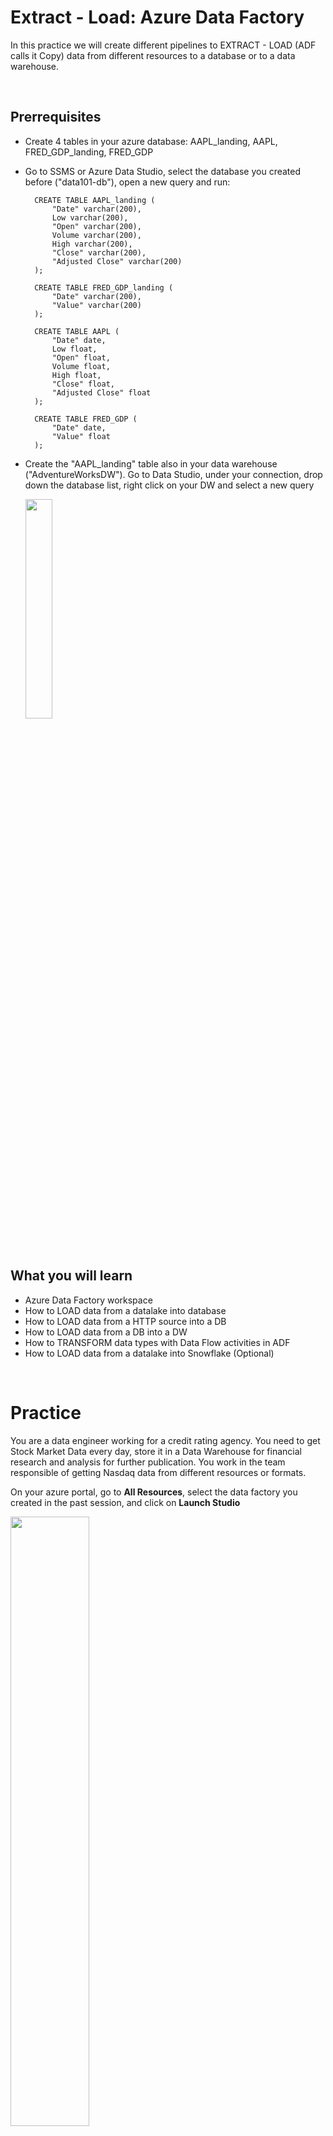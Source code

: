 # Extract - Load: Azure Data Factory

In this practice we will create different pipelines to EXTRACT - LOAD (ADF calls it Copy) data from different resources to a database or to a data warehouse.

&nbsp;

## Prerrequisites

* Create 4 tables in your azure database: AAPL_landing, AAPL, FRED_GDP_landing, FRED_GDP
* Go to SSMS or Azure Data Studio, select the database you created before ("data101-db"), open a new query and run:

        CREATE TABLE AAPL_landing (
            "Date" varchar(200),
            Low varchar(200),
            "Open" varchar(200),
            Volume varchar(200),
            High varchar(200),
            "Close" varchar(200),
            "Adjusted Close" varchar(200)
        );

        CREATE TABLE FRED_GDP_landing (
            "Date" varchar(200),
            "Value" varchar(200)
        );

        CREATE TABLE AAPL (
            "Date" date,
            Low float,
            "Open" float,
            Volume float,
            High float,
            "Close" float,
            "Adjusted Close" float
        );

        CREATE TABLE FRED_GDP (
            "Date" date,
            "Value" float
        );

* Create the "AAPL_landing" table also in your data warehouse ("AdventureWorksDW"). Go to Data Studio, under your connection, drop down the database list, right click on your DW and select a new query

  <img src="documentation_images/data_studio_db_newquery.png"  width=30% height=30%>
  
&nbsp;

## What you will learn

* Azure Data Factory workspace
* How to LOAD data from a datalake into database
* How to LOAD data from a HTTP source into a DB
* How to LOAD data from a DB into a DW
* How to TRANSFORM data types with Data Flow activities in ADF
* How to LOAD data from a datalake into Snowflake (Optional)

&nbsp;

# Practice

You are a data engineer working for a credit rating agency. You need to get Stock Market Data every day, store it in a Data Warehouse for financial research and analysis for further publication. You work in the team responsible of getting Nasdaq data from different resources or formats.

On your azure portal, go to **All Resources**, select the data factory you created in the past session, and click on **Launch Studio**

<img src="documentation_images/ADF_launch_studio.png"  width=50% height=50%>

Remember that for each **Copy** activity, we will create a source dataset and a sink dataset.

&nbsp;

## STEP 1: ADF Copy Activities

&nbsp;

### **Copy from datalake to database**

* Once in the Data Factory Studio, on your most left panel, select **Author**
  
  <img src="documentation_images/ADF_left_panel.png"  width=50% height=50%>
* Click ... con **Pipelines** and create a new pipeline
* Under the **Activities** panel, select and drag **Copy data**
  
  <img src="documentation_images/New_activity_adf.png"  width=50% height=50%>
* On the most right panel, select a name for your pipeline, similar to "csv_to_db_pl" or any name
* Under the workspace area you will find all the configurations for your activity. You can set any name for your activity
  
  <img src="documentation_images/ADF_activity_config.png"  width=50% height=50%>
* Go to Source in the activity configurations and create a new source dataset
* Search for **Azure Blob Storage**, then select **DelimitedText**
* Select a name for your dataset, could be "AAPL_csv_ds" (you can also rename datasets later)
* Select the **Linked service** for Blob Storage created in the past session, similar to "blobdata101_ls"
* Browse for the file called "AAPL.csv" in the "data" folder
* Check the box for **First row as header**
* On **Import schema** you can import from connection/store or select none (later you can import the schema as well)
* Click **OK**
* On the activity configurations, go to **Sink** and create a new dataset
* Search for **Azure SQL Database**
* Set a name for your dataset ("AzureSQLTable_AAPL_landing_ds"), select the linked service for the azure db you created in the past session
* Select "dbo.AAPL_landing" table
* You can import the schema or import it later
* Under your activit configurations go to **Mapping** and **Import schemas** (so you can view mapping/transformation options)
  
  <img src="documentation_images/ADF_mapping_schemas.png"  width=50% height=50%>
* For fixed or known schemas it is usefull to import the schemas and review or modify your mappings. Here you can also preview the data (not all sources allow data preview).
* In this case, **Clear** the schema (at this moment we will not make any transformation since we are building ELT pipelines)
* If everything looks like expected, on the upper tabs of your workspace, click **Validate** and if there are no errors, click on **Publish** (saves the pipeline in your Data Factory workspace) and then **Debug** or **Trigger now**

&nbsp;

### **Copy from http to database**

* Create a new pipeline, set a propper name
* Drag a new **Copy data** activity
* Go to Source in the activity configurations and create a new source dataset
* Search for **HTTP**, then select **DelimitedText**
* Select a name for your dataset, could be "http_fredGDP_csv_ds" (you can also rename datasets later)
* Select the **Linked service** for http created in the past session, similar to "nasdaq_http_ls"
* Enter the following relative url:
  
        api/v3/datasets/FRED/GDP.csv?collapse=annual&order=asc&column_index=1

* Check the box for **First row as header**
* On **Import schema** you can import from connection/store or select none (later you can import the schema)
* Click **OK**
* On the activity configurations, go to **Sink** and create a new dataset
* Search for **Azure SQL Database**
* Set a name for your dataset ("AzureSQLTable_FREDGDP_landing_ds"), select the linked service for the azure db you created in the past session
* Select "dbo.FRED_GDP_landing" table
* You can import the schema or import it later
* Under your activit configurations go to **Mapping**
* If everything looks like expected, on the upper tabs of your workspace, click **Validate** and if there are no errors, click on **Publish** (saves the pipeline in your Data Factory workspace) and then **Debug** or **Trigger now**
* Nasdaq Data Link API: [info](https://docs.data.nasdaq.com/docs/time-series), [rate/limits](https://docs.data.nasdaq.com/docs/rate-limits)

&nbsp;

### **Copy from database to data warehouse**

* Create a new pipeline, set a propper name
* Drag a new **Copy data** activity
* Go to Source in the activity configurations and select the dataset you created as sink for Azure DB ("AzureSQLTable_AAPL_landing_ds") in the previews steps
* Leave the defaults
* Go to **Sink** tab and create a new dataset
* Search for **Azure Synapse Analytics**
* Set a name for your dataset, could be "AAPL_dw_ds" (you can also rename datasets later)
* Select the linked service for the DW you created in the past session ("adventureworks_dw_ls")
* Select "AAPL_landing" table
* Do not import schema and click **OK**
* Click **Validate** and if there are no errors, click on **Publish** (saves the pipeline in your Data Factory workspace) and then **Debug** or **Trigger now**
* Go to Data Studio or SMSS, create a new query for your "AdventureWorksDW" and run:

        SELECT TOP 100 * FROM dbo.AAPL_landing;

* DELETE: Once you can view the data in your DW, on your Azure portal, go to **All resources** select and delete "AdventureWorksDW" resource to keep the cost at the minimum.

&nbsp;

&nbsp;

## STEP 2: ADF Transformations

&nbsp;

In this practice we will start with simple transformations using data flow activity in ADF. This could also be achieved with a sql script, but for this session we will use the Azure Data Factory GUI. This transformations will convert the data types from the landing tables to the precise types in the final table.

Keep in mind that there is not just one way to build a pipeline. It will depend on your business needs and resources available.

&nbsp;

### **Data Flow (AAPL)**

* In your ADF workspace, create a new pipeline and drag a **Data Flow** activity. You could also add the activity in the "copy_from_csv_to_db_pl" pipeline so it would run the transformation inmediatly after the LOAD process. If you choose the second option it should look like this:

  <img src="documentation_images/Load_transform_pipeline.png"  width=50% height=50%>
* Click on the Data flow activity, and in the tabs that appear below, select **Settings** and click **New**

  <img src="documentation_images/New_dataflow_transform_1.png"  width=50% height=50%>
* Select **Add Source**

  <img src="documentation_images/Add_source_dataflow.png"  width=25% height=25%>
* On **Source settings** select the dataset "AzureSqlTable_AAPL_ds" and leave the defaults

  <img src="documentation_images/Source_settings_dataflow.png"  width=50% height=50%>
* On the **Projection** tab you can preview the schema and data types

  <img src="documentation_images/Source_projection_transform1_adf.png"  width=50% height=50%>
* Click on the + icon beside the source image and select **Cast**:

  <img src="documentation_images/+_cast.png"  width=25% height=25%>
* On the **Cast settings** tab make sure to set everything as the image below

  <img src="documentation_images/Transform_1_adf.png"  width=50% height=50%>
* Now click the **+** and select **Sink**
* Under the **Sink settings** set the corresponding values:
* You will need to create a New dataset using the SQL Database linked service and selecting "AAPL" table.

  <img src="documentation_images/New_sink_dataset_transform_1.png"  width=50% height=50%>

&nbsp;

### **Data Flow (FRED_GDP)**

* We will add another flow in the same activity. It will be the same as the above but for FRED_GDP data. This could be done in separate activities, but it is important to aknowledge the capacities of this tool. In fact, in ELT processes and datawarehousing many transformations involve more than one source, like when creating a Fact or a Dim table in a DW, or you just need a Join or a Lookup or other functions in your transformation pipeline and more than one source is required.
* Add another source:
  
  <img src="documentation_images/Add_source_transform2.png"  width=50% height=50%>
* Now select the FredGdp dataset
* Add a **Cast** step
* **Important**: Under **Cast settings**, make sure that you select the correct date format for casting. Check your FRED_GDP dataset or the csv file in the Blob Storage for the adequate date format.
* Create a sink dataset selecting "FRED_GDP" table
* Now you can go to the pipeline and **Trigger now**
* You can go to SSMS or Data Studio and run

        SELECT TOP 100 * FROM dbo.AAPL;

  And then

        SELECT TOP 100 * FROM dbo.FRED_GDP;

  You have succesfully completed this transformations!

&nbsp;

NOTE: **Data flow** activities in ADF are very useful and efficient for low complexity transformations. However, for high complexity transformations, it is recomended to use Spark on Synapse or Spark on Databricks or other specialized tool for transformations.

&nbsp;

&nbsp;

## STEP 3: Load to Snowflake (Optional)

&nbsp;

### **Copy from datalake to snowflake**

* Create a new pipeline, set a propper name
* Drag a new **Copy data** activity
* Go to Source in the activity configurations and create a new source dataset
* Search for **Azure Blob Storage**, then select **DelimitedText**
* Select a name for your dataset, could be "snowflake_data_csv_ds" (you can also rename datasets later)
* Select the **Linked service** for Blob Storage created in the past session, similar to "blobdata101_ls"
* Browse for the file called "data.csv" in the "data" folder
* Check the box for **First row as header**
* On **Import schema** you can import from connection/store or select none (later you can import the schema)
* Click **OK**
* On the activity configurations, go to **Sink** and create a new dataset
* Search for **Snowflake**
* Set a name for your dataset ("Snowflake_data__sink_ds"), select the linked service for snowflake you created before
* Fill in the correct values
* Under your activit configurations go to **Mapping**
* If everything looks like expected, on the upper tabs of your workspace, click **Validate** and if there are no errors, click on **Publish** (saves the pipeline in your Data Factory workspace) and then **Debug** or **Trigger now**
* You can go to your Snowflake account and you will find your data there!

&nbsp;

&nbsp;

## Setting things up for Session 18

&nbsp;

At least ONE HOUR BEFORE session 18:

* Go to your Synapse workspace and create a new Spark Pool and upload "requirements.txt". It takes aproximately 60 min to provision. Here are the [steps](../session_18_ADF_Transform/README.md).
